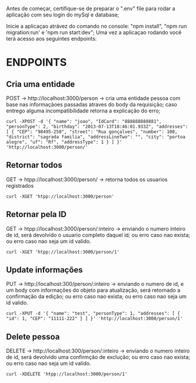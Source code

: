 Antes de começar, certifique-se de preparar o ".env" file para rodar a aplicação com seu login do mySql e database;

Inicie a aplicaçao atrávez do comando no console: "npm install", "npm run migration:run' e 'npm run start:dev";
Uma vez a aplicaçao rodando você terá acesso aos seguintes endpoints:

# ENDPOINTS

## Cria uma entidade
POST -> http://localhost:3000/person -> cria uma entidade pessoa com base nas informaçãoes passadas atraves do body da requisição; caso entrego alguma incompatibilidade retorna a explicação do erro;

```
curl -XPOST -d '{ "name": "joao", "IdCard": "888888888881", "personType": 2, "birthday": "2013-07-13T18:46:01.933Z", "addresses": [ { "CEP": "98495-258", "street": "Rua gonçalves", "number": 100, "district": "sagrada familia", "addressLineTwo": "", "city": "portoa alegre", "uf": "Rf", "addressType": 1 } ] }' 'http://localhost:3000/person/'
```


## Retornar todos
GET -> htpp://localhost:3000/person/ -> retorna todos os usuarios registrados
```
curl -XGET 'htpp://localhost:3000/person'
```
## Retornar pela ID
GET -> htpp://localhost:3000/person/:inteiro -> enviando o numero inteiro de id, será devolvido o usuario completo daquel id; ou erro caso nao exista; ou erro caso nao seja um id valido.
```
curl -XGET 'htpp://localhost:3000/person/1'
```
## Update informações
PUT -> http://localhost:300/person/:inteiro -> enviando o numero de id, e um body com informações do objeto para atualização, será retornado a confirmação da edição; ou erro caso nao exista; ou erro caso nao seja um id valido.
```
curl -XPUT -d '{ "name": "test", "personType": 1, "addresses": [ { "id": 1, "CEP": "11111-222" } ] }' 'http://localhost:3000/person/1'
```
## Delete pessoa
DELETE -> http://localhost:300/person/:inteiro -> enviando o numero inteiro de id, será devolvido uma confirmção de exclução; ou erro caso nao exista; ou erro caso nao seja um id valido.
```
curl -XDELETE 'htpp://localhost:3000/person/1'
```
